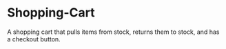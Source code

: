 # Shopping-Cart
A shopping cart that pulls items from stock, returns them to stock, and has a checkout button.
